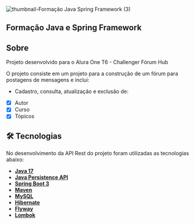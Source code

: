 ![thumbnail-Formação Java Spring Framework (3)](https://www.alura.com.br/assets/api/share/curso-spring-boot-3-desenvolva-api-rest-java.png)
## Formação Java e Spring Framework

## Sobre
Projeto desenvolvido para o Alura One T6 - Challenger Fórum Hub

O projeto consiste em um projeto para a construção de um fórum para postagens de mensagens e inclui:

- Cadastro, consulta, atualização e exclusão de:
- [x] Autor
- [x] Curso
- [x] Tópicos

## 🛠 Tecnologias

No desenvolvimento da API Rest do projeto foram utilizadas as tecnologias abaixo:

- **[Java 17](https://www.oracle.com/java)**
- **[Java Persistence API](https://www.oracle.com/java/technologies/persistence-jsp.html)**
- **[Spring Boot 3](https://spring.io/projects/spring-boot)**
- **[Maven](https://maven.apache.org)**
- **[MySQL](https://www.mysql.com)**
- **[Hibernate](https://hibernate.org)**
- **[Flyway](https://flywaydb.org)**
- **[Lombok](https://projectlombok.org)**

